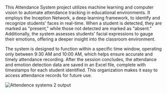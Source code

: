 This Attendance System  project utilizes machine learning and computer vision to automate attendance tracking in educational environments. It employs the Inception Network, a deep learning framework, to identify and recognize students' faces in real-time. When a student is detected, they are marked as "present," while those not detected are marked as "absent." Additionally, the system assesses students' facial expressions to gauge their emotions, offering a deeper insight into the classroom environment.

The system is designed to function within a specific time window, operating only between 9:30 AM and 10:00 AM, which helps ensure accurate and timely attendance recording. After the session concludes, the attendance and emotion detection data are saved in an Excel file, complete with timestamps for each student identified. This organization makes it easy to access attendance records for future use.
 
![Attendence systems 2 output](https://github.com/user-attachments/assets/33f97bd4-3375-4bf9-8d84-6873b68dffee)
